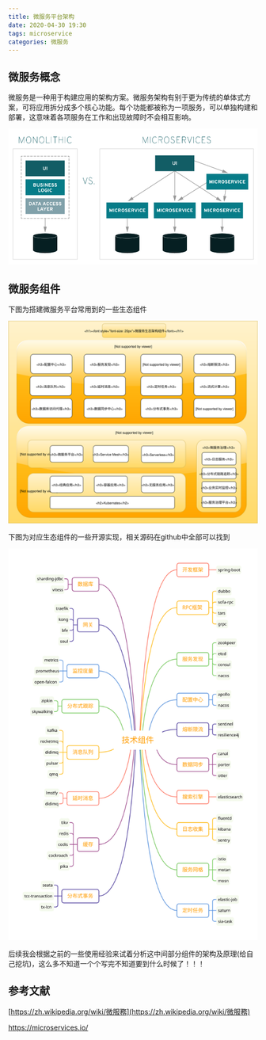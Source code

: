 ```yaml
---
title: 微服务平台架构
date: 2020-04-30 19:30
tags: microservice
categories:	微服务
---
```


##  微服务概念

微服务是一种用于构建应用的架构方案。微服务架构有别于更为传统的单体式方案，可将应用拆分成多个核心功能。每个功能都被称为一项服务，可以单独构建和部署，这意味着各项服务在工作和出现故障时不会相互影响。 

![monolithic-vs-microservices](/images/microservice/monolithic-vs-microservices.png)

## 微服务组件

下图为搭建微服务平台常用到的一些生态组件

![微服务架构组件](/images/microservice/微服务架构组件.svg)

<!--  more -->

下图为对应生态组件的一些开源实现，相关源码在github中全部可以找到

![微服务架构组件实现](/images/microservice/微服务架构组件实现.svg)

后续我会根据之前的一些使用经验来试着分析这中间部分组件的架构及原理(给自己挖坑)，这么多不知道一个个写完不知道要到什么时候了！！！

## 参考文献

[https://zh.wikipedia.org/wiki/微服務](https://zh.wikipedia.org/wiki/微服務) 

https://microservices.io/ 